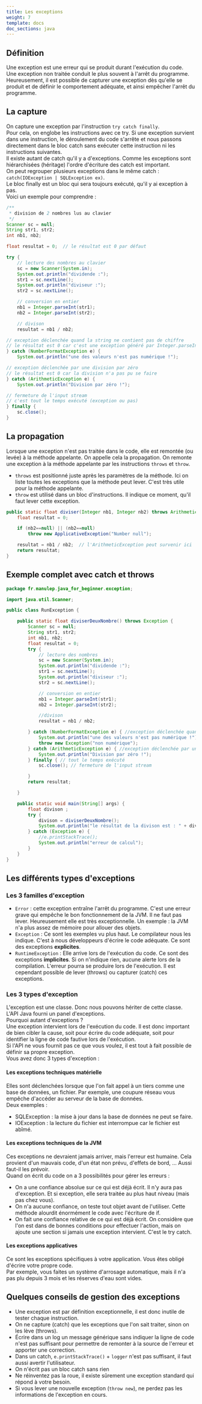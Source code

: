 ```yaml
---
title: Les exceptions
weight: 7
template: docs
doc_sections: java
---
```


## Définition

Une exception est une erreur qui se produit durant l'exécution du code.  
Une exception non traitée conduit le plus souvent à l'arrêt du programme.  
Heureusement, il est possible de capturer une exception dès qu'elle se produit et de définir le comportement adéquate, et ainsi empêcher l'arrêt du programme.  

## La capture

On capture une exception par l'instruction `try catch finally`.  
Pour cela, on englobe les instructions avec ce try.
Si une exception survient dans une instruction, le déroulement du code s'arrête et nous passons directement dans le bloc catch sans exécuter cette instruction ni les instructions suivantes.  
Il existe autant de catch qu'il y a d'exceptions. Comme les exceptions sont hiérarchisées (héritage) l'ordre d'écriture des catch est important.  
On peut regrouper plusieurs exceptions dans le même catch : `catch(IOException | SQLException ex)`.  
Le bloc finally est un bloc qui sera toujours exécuté, qu'il y ai exception à pas.  
Voici un exemple pour comprendre :

```java
/**
 * division de 2 nombres lus au clavier
 */
Scanner sc = null;
String str1, str2;
int nb1, nb2;

float resultat = 0;  // le résultat est 0 par défaut

try {
    // lecture des nombres au clavier
    sc = new Scanner(System.in);
    System.out.println("dividende :");
    str1 = sc.nextLine();
    System.out.println("diviseur :");
    str2 = sc.nextLine();

    // conversion en entier
    nb1 = Integer.parseInt(str1);
    nb2 = Integer.parseInt(str2);

    // divison
    resultat = nb1 / nb2;

// exception déclenchée quand la string ne contient pas de chiffre
// le résultat est 0 car c'est une exception généré par Integer.parseInt
} catch (NumberFormatException e) {
    System.out.println("une des valeurs n'est pas numérique !");

// exception déclenchée par une division par zéro
// le résultat est 0 car la division n'a pas pu se faire
} catch (ArithmeticException e) {
    System.out.println("Division par zéro !");

// fermeture de l'input stream
// c'est tout le temps exécuté (exception ou pas)
} finally {
    sc.close();
}
```

## La propagation

Lorsque une exception n'est pas traitée dans le code, elle est remontée (ou levée) à la méthode appelante.
On appelle cela la propagation.
On remonte une exception à la méthode appelante par les instructions `throws` et `throw`.  

* `throws` est positionné juste après les paramètres de la méthode.
Ici on liste toutes les exceptions que la méthode peut lever.
C'est très utile pour la méthode appelante.
* `throw` est utilisé dans un bloc d'instructions. Il indique ce moment, qu'il faut lever cette exception.

```java
public static float diviser(Integer nb1, Integer nb2) throws ArithmeticException, ApplicativeException {
    float resultat = 0;

    if (nb2==null) || (nb2==null)
        throw new ApplicativeException("Number null");

    resultat = nb1 / nb2;  // l'ArithmeticException peut survenir ici
    return resultat;
}
```

## Exemple complet avec catch et throws

```java
package fr.manulep.java_for_beginner.exception;

import java.util.Scanner;

public class RunException {

    public static float diviserDeuxNombre() throws Exception {
        Scanner sc = null;
        String str1, str2;
        int nb1, nb2;
        float resultat = 0;
        try {
            // lecture des nombres
            sc = new Scanner(System.in);
            System.out.println("dividende :");
            str1 = sc.nextLine();
            System.out.println("diviseur :");
            str2 = sc.nextLine();

            // conversion en entier
            nb1 = Integer.parseInt(str1);
            nb2 = Integer.parseInt(str2);

            //divison
            resultat = nb1 / nb2;

        } catch (NumberFormatException e) { //exception déclenchée quand la string ne contient pas de chiffre
            System.out.println("une des valeurs n'est pas numérique !");
            throw new Exception("non numérique");
        } catch (ArithmeticException e) { //exception déclenchée par une division par zéro
            System.out.println("Division par zéro !");
        } finally { // tout le temps exécuté
            sc.close(); // fermeture de l'input stream

        }
        return resultat;

    }

    public static void main(String[] args) {
        float divison ;
        try {
            divison = diviserDeuxNombre();
            System.out.println("le résultat de la divison est : " + divison);
        } catch (Exception e) {
            //e.printStackTrace();
            System.out.println("erreur de calcul");
        }
    }
}
```

## Les différents types d'exceptions

### Les 3 familles d'exception

* `Error` : cette exception entraîne l'arrêt du programme. C'est une erreur grave qui empêche le bon fonctionnement de la JVM.
Il ne faut pas lever. Heureusement elle est très exceptionnelle. Un exemple : la JVM n'a plus assez de mémoire pour allouer des objets.
* `Exception` : Ce sont les exemples vu plus haut. Le compilateur nous les indique. C'est à nous développeurs d'écrire le code adéquate. Ce sont des exceptions **explicites**.
* `RuntimeException` : Elle arrive lors de l'exécution du code. Ce sont des exceptions **implicites**. Si on n'indique rien, aucune alerte lors de la compilation. L'erreur pourra se produire lors de l'exécution. Il est cependant possible de lever (throws) ou capturer (catch) ces exceptions.

### Les 3 types d'exception

L'exception est une classe. Donc nous pouvons hériter de cette classe. L'API Java fourni un panel d'exceptions.  
Pourquoi autant d'exceptions ?  
Une exception intervient lors de l'exécution du code.
Il est donc important de bien cibler la cause, soit pour écrire du code adéquate, soit pour identifier la ligne de code fautive lors de l'exécution.  
Si l'API ne vous fournit pas ce que vous voulez, il est tout à fait possible de définir sa propre exception.  
Vous avez donc 3 types d'exception :

#### Les exceptions techniques matérielle

Elles sont déclenchées lorsque que l'on fait appel à un tiers comme une base de données, un fichier.
Par exemple, une coupure réseau vous empêche d'accéder au serveur de la base de données.  
Deux exemples :

* SQLException : la mise à jour dans la base de données ne peut se faire.
* IOException : la lecture du fichier est interrompue car le fichier est abîmé.

#### Les exceptions techniques de la JVM

Ces exceptions ne devraient jamais arriver, mais l'erreur est humaine.
Cela provient d'un mauvais code, d'un état non prévu, d'effets de bord, ...
Aussi faut-il les prévoir.  
Quand on écrit du code on a 3 possibilités pour gérer les erreurs :

* On a une confiance absolue sur ce qui est déjà écrit. Il n'y aura pas d'exception.
Et si exception, elle sera traitée au plus haut niveau (mais pas chez vous).
* On n'a aucune confiance, on teste tout objet avant de l'utiliser. Cette méthode alourdit énormément le code avec l'écriture de if.
* On fait une confiance relative de ce qui est déjà écrit.
On considère que l'on est dans de bonnes conditions pour effectuer l'action, mais on ajoute une section si jamais une exception intervient. C'est le try catch.

#### Les exceptions applicatives

Ce sont les exceptions spécifiques à votre application.
Vous êtes obligé d'écrire votre propre code.  
Par exemple, vous faites un système d'arrosage automatique, mais il n'a pas plu depuis 3 mois et les réserves d'eau sont vides.

## Quelques conseils de gestion des exceptions

* Une exception est par définition exceptionnelle, il est donc inutile de tester chaque instruction.
* On ne capture (catch) que les exceptions que l'on sait traiter, sinon on les lève (throws).
* Écrire dans un log un message générique sans indiquer la ligne de code n'est pas suffisant pour permettre de remonter à la source de l'erreur et apporter une correction.
* Dans un catch, `e.printStackTrace()` + `logger` n'est pas suffisant, il faut aussi avertir l'utilisateur.
* On n'écrit pas un bloc catch sans rien
* Ne réinventez pas la roue, il existe sûrement une exception standard qui répond à votre besoin.
* Si vous lever une nouvelle exception (`throw new`), ne perdez pas les informations de l'exception en cours.
